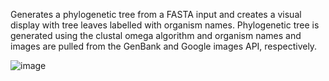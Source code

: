 Generates a phylogenetic tree from a FASTA input and creates a visual display with tree leaves labelled with organism names.
Phylogenetic tree is generated using the clustal omega algorithm and organism names and images are pulled from the GenBank and Google images API, respectively.

![image](https://github.com/user-attachments/assets/e2bfa53d-6f0f-4615-9df8-ec49501603fd)

